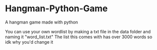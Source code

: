 # Hangman-Python-Game
A hangman game made with python

You can use your own wordlist by making a txt file in the data folder and naming it "word_list.txt"
The list this comes with has over 3000 words so idk why you'd change it
